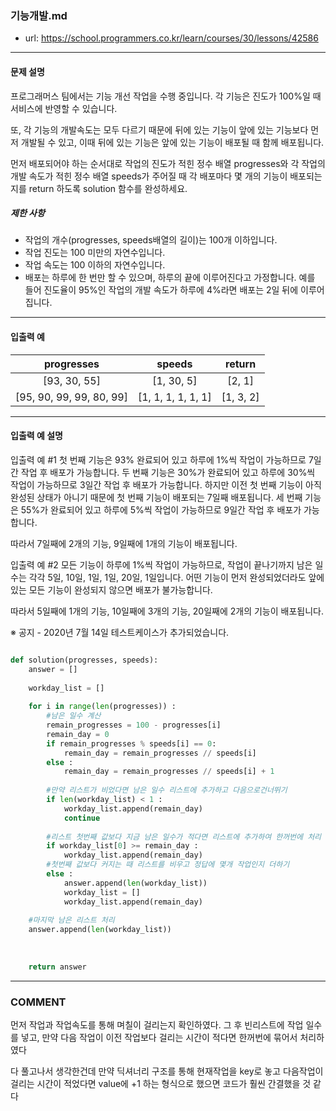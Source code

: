 ### 기능개발.md

 - url: https://school.programmers.co.kr/learn/courses/30/lessons/42586
 
 --------
 
#### 문제 설명
프로그래머스 팀에서는 기능 개선 작업을 수행 중입니다. 각 기능은 진도가 100%일 때 서비스에 반영할 수 있습니다.

또, 각 기능의 개발속도는 모두 다르기 때문에 뒤에 있는 기능이 앞에 있는 기능보다 먼저 개발될 수 있고, 이때 뒤에 있는 기능은 앞에 있는 기능이 배포될 때 함께 배포됩니다.

먼저 배포되어야 하는 순서대로 작업의 진도가 적힌 정수 배열 progresses와 각 작업의 개발 속도가 적힌 정수 배열 speeds가 주어질 때 각 배포마다 몇 개의 기능이 배포되는지를 return 하도록 solution 함수를 완성하세요.

##### 제한 사항
 - 작업의 개수(progresses, speeds배열의 길이)는 100개 이하입니다.
 - 작업 진도는 100 미만의 자연수입니다.
 - 작업 속도는 100 이하의 자연수입니다.
 - 배포는 하루에 한 번만 할 수 있으며, 하루의 끝에 이루어진다고 가정합니다. 예를 들어 진도율이 95%인 작업의 개발 속도가 하루에 4%라면 배포는 2일 뒤에 이루어집니다.
--------
 
#### 입출력 예
|progresses|speeds|return|
|:---:|:---:|:---:|
|[93, 30, 55]|[1, 30, 5]|[2, 1]|
|[95, 90, 99, 99, 80, 99]|[1, 1, 1, 1, 1, 1]|[1, 3, 2]|
 
--------

#### 입출력 예 설명
입출력 예 #1
첫 번째 기능은 93% 완료되어 있고 하루에 1%씩 작업이 가능하므로 7일간 작업 후 배포가 가능합니다.
두 번째 기능은 30%가 완료되어 있고 하루에 30%씩 작업이 가능하므로 3일간 작업 후 배포가 가능합니다. 하지만 이전 첫 번째 기능이 아직 완성된 상태가 아니기 때문에 첫 번째 기능이 배포되는 7일째 배포됩니다.
세 번째 기능은 55%가 완료되어 있고 하루에 5%씩 작업이 가능하므로 9일간 작업 후 배포가 가능합니다.

따라서 7일째에 2개의 기능, 9일째에 1개의 기능이 배포됩니다.

입출력 예 #2
모든 기능이 하루에 1%씩 작업이 가능하므로, 작업이 끝나기까지 남은 일수는 각각 5일, 10일, 1일, 1일, 20일, 1일입니다. 어떤 기능이 먼저 완성되었더라도 앞에 있는 모든 기능이 완성되지 않으면 배포가 불가능합니다.

따라서 5일째에 1개의 기능, 10일째에 3개의 기능, 20일째에 2개의 기능이 배포됩니다.

※ 공지 - 2020년 7월 14일 테스트케이스가 추가되었습니다.

```python

def solution(progresses, speeds):
    answer = []
    
    workday_list = []
    
    for i in range(len(progresses)) :
        #남은 일수 계산
        remain_progresses = 100 - progresses[i]
        remain_day = 0
        if remain_progresses % speeds[i] == 0:
            remain_day = remain_progresses // speeds[i]
        else :
            remain_day = remain_progresses // speeds[i] + 1
        
        #만약 리스트가 비었다면 남은 일수 리스트에 추가하고 다음으로건너뛰기
        if len(workday_list) < 1 :
            workday_list.append(remain_day)
            continue
        
        #리스트 첫번째 값보다 지금 남은 일수가 적다면 리스트에 추가하여 한꺼번에 처리
        if workday_list[0] >= remain_day :
            workday_list.append(remain_day)
        #첫번째 값보다 커지는 때 리스트를 비우고 정답에 몇개 작업인지 더하기
        else :
            answer.append(len(workday_list))
            workday_list = []
            workday_list.append(remain_day)
            
    #마지막 남은 리스트 처리
    answer.append(len(workday_list))
        
    
    
    return answer

```

------
### COMMENT
먼저 작업과 작업속도를 통해 며칠이 걸리는지 확인하였다.
그 후 빈리스트에 작업 일수를 넣고, 만약 다음 작업이 이전 작업보다 걸리는 시간이 적다면 한꺼번에 묶어서 처리하였다

다 풀고나서 생각한건데 만약 딕셔너리 구조를 통해 현재작업을 key로 놓고 다음작업이 걸리는 시간이 적었다면 value에 +1 하는 형식으로 했으면 코드가 훨씬 간결했을 것 같다



